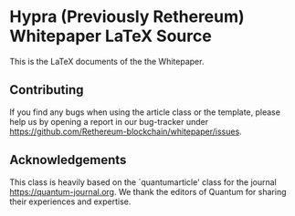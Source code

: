 # Hypra (Previously Rethereum) Whitepaper LaTeX Source

This is the LaTeX documents of the the Whitepaper. 

## Contributing
If you find any bugs when using the article class or the template, please help us by opening a report in our bug-tracker under https://github.com/Rethereum-blockchain/whitepaper/issues. 

## Acknowledgements
This class is heavily based on the `quantumarticle' class for the journal https://quantum-journal.org. We thank the editors of Quantum for sharing their experiences and expertise. 
